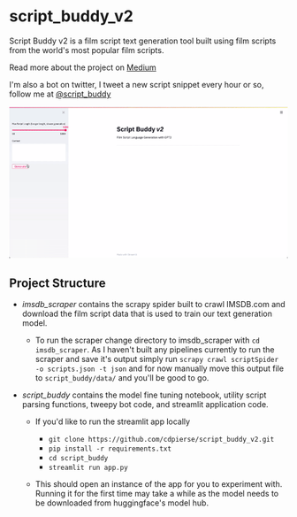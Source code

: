 # script_buddy_v2
 Script Buddy v2 is a film script text generation tool built using film scripts from the world's most popular film scripts. 

 Read more about the project on [Medium](https://towardsdatascience.com/film-script-generation-with-gpt-2-58601b00d371?source=friends_link&sk=934ac3ac7079d34bae215ce9a558986a) 

 I'm also a bot on twitter, I tweet a new script snippet every hour or so, follow me at [@script_buddy](https://twitter.com/script_buddy)



![Script Buddy APP](script_buddy/images/app.gif)
 
## Project Structure 
- *imsdb_scraper* contains the scrapy spider built to crawl IMSDB.com and download the film script data that is used to train our text generation model. 

    - To run the scraper change directory to imsdb_scraper with `cd imsdb_scraper`. As I haven't built any pipelines currently to run the scraper and save it's output simply run `scrapy crawl scriptSpider  -o scripts.json -t json` and for now manually move this output file to `script_buddy/data/` and you'll be good to go. 

- *script_buddy* contains the model fine tuning notebook, utility script parsing functions, tweepy bot code, and streamlit application code. 
    - If you'd like to run the streamlit app locally 
        - `git clone https://github.com/cdpierse/script_buddy_v2.git` 
        - `pip install -r requirements.txt`
        - `cd script_buddy`
        - `streamlit run app.py`

    - This should open an instance of the app for you to experiment with. Running it for the first time may take a 
    while as the model needs to be downloaded from huggingface's model hub. 
